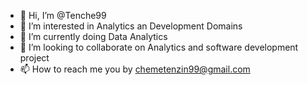 - 👋 Hi, I’m @Tenche99
- 👀 I’m interested in Analytics an Development Domains
- 🌱 I’m currently doing Data Analytics
- 💞️ I’m looking to collaborate on Analytics and software development project
- 📫 How to reach me you by chemetenzin99@gmail.com

<!---
Tenche99/Tenche99 is a ✨ special ✨ repository because its `README.md` (this file) appears on your GitHub profile.
You can click the Preview link to take a look at your changes.
--->
